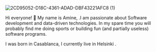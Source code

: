 
![2CD95052-D18C-4361-ADAD-DBF43221AFC8 (1)](https://user-images.githubusercontent.com/58664810/228897375-df560c2f-d519-49b5-a697-d66e702fa912.jpg)

Hi everyone! 👋
My name is Amine, .I am passionate about Software development and data-driven technologies. In my spare time you will probably find me doing sports or building fun (and partially useless) software programs.

I was born in Casablanca, I currently live in Helsinki .
